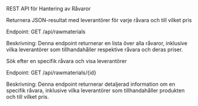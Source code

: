 REST API för Hantering av Råvaror

Returnera JSON-resultat med leverantörer för varje råvara och till vilket pris

Endpoint: GET /api/rawmaterials

Beskrivning:
Denna endpoint returnerar en lista över alla råvaror, inklusive vilka leverantörer som tillhandahåller respektive råvara och deras priser.

Sök efter en specifik råvara och visa leverantörer

Endpoint: GET /api/rawmaterials/{id}

Beskrivning:
Denna endpoint returnerar detaljerad information om en specifik råvara, inklusive vilka leverantörer som tillhandahåller produkten och till vilket pris.
